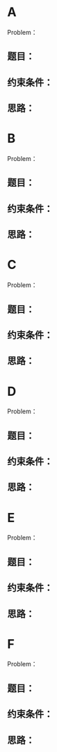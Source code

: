 # A

Problem：

## 题目：

## 约束条件：

## 思路：





# B

Problem：

## 题目：

## 约束条件：

## 思路：





# C

Problem：

## 题目：

## 约束条件：

## 思路：





# D

Problem：

## 题目：

## 约束条件：

## 思路：





# E

Problem：

## 题目：

## 约束条件：

## 思路：





# F

Problem：

## 题目：

## 约束条件：

## 思路：

